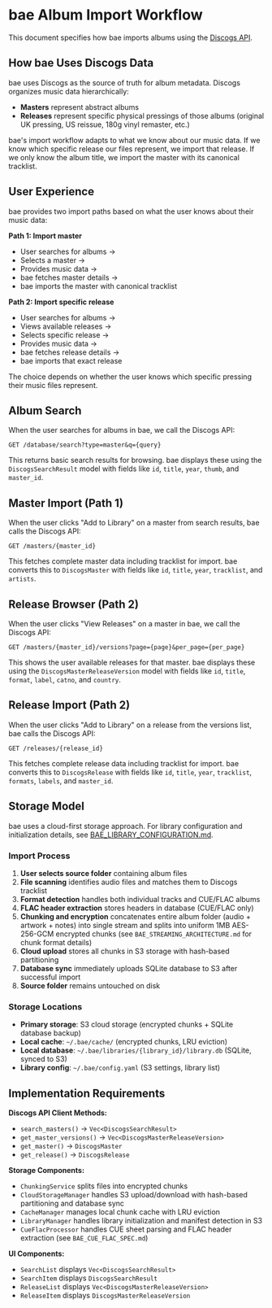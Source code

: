 # bae Album Import Workflow

This document specifies how bae imports albums using the [Discogs API](https://www.discogs.com/developers).

## How bae Uses Discogs Data

bae uses Discogs as the source of truth for album metadata. Discogs organizes music data hierarchically:

- **Masters** represent abstract albums
- **Releases** represent specific physical pressings of those albums (original UK pressing, US reissue, 180g vinyl remaster, etc.)

bae's import workflow adapts to what we know about our music data. If we know which specific release our files represent, we import that release. If we only know the album title, we import the master with its canonical tracklist.


## User Experience

bae provides two import paths based on what the user knows about their music data:

**Path 1: Import master**

- User searches for albums →
- Selects a master →
- Provides music data →
- bae fetches master details →
- bae imports the master with canonical tracklist

**Path 2: Import specific release** 

- User searches for albums →
- Views available releases →
- Selects specific release →
- Provides music data →
- bae fetches release details →
- bae imports that exact release

The choice depends on whether the user knows which specific pressing their music files represent.

## Album Search

When the user searches for albums in bae, we call the Discogs API:

```
GET /database/search?type=master&q={query}
```

This returns basic search results for browsing. bae displays these using the `DiscogsSearchResult` model with fields like `id`, `title`, `year`, `thumb`, and `master_id`.

## Master Import (Path 1)

When the user clicks "Add to Library" on a master from search results, bae calls the Discogs API:

```
GET /masters/{master_id}
```

This fetches complete master data including tracklist for import. bae converts this to `DiscogsMaster` with fields like `id`, `title`, `year`, `tracklist`, and `artists`.

## Release Browser (Path 2)

When the user clicks "View Releases" on a master in bae, we call the Discogs API:

```
GET /masters/{master_id}/versions?page={page}&per_page={per_page}
```

This shows the user available releases for that master. bae displays these using the `DiscogsMasterReleaseVersion` model with fields like `id`, `title`, `format`, `label`, `catno`, and `country`.

## Release Import (Path 2)

When the user clicks "Add to Library" on a release from the versions list, bae calls the Discogs API:

```
GET /releases/{release_id}
```

This fetches complete release data including tracklist for import. bae converts this to `DiscogsRelease` with fields like `id`, `title`, `year`, `tracklist`, `formats`, `labels`, and `master_id`.

## Storage Model

bae uses a cloud-first storage approach. For library configuration and initialization details, see [BAE_LIBRARY_CONFIGURATION.md](BAE_LIBRARY_CONFIGURATION.md).

### Import Process
1. **User selects source folder** containing album files
2. **File scanning** identifies audio files and matches them to Discogs tracklist
3. **Format detection** handles both individual tracks and CUE/FLAC albums
4. **FLAC header extraction** stores headers in database (CUE/FLAC only)
5. **Chunking and encryption** concatenates entire album folder (audio + artwork + notes) into single stream and splits into uniform 1MB AES-256-GCM encrypted chunks (see `BAE_STREAMING_ARCHITECTURE.md` for chunk format details)
6. **Cloud upload** stores all chunks in S3 storage with hash-based partitioning
7. **Database sync** immediately uploads SQLite database to S3 after successful import
8. **Source folder** remains untouched on disk

### Storage Locations
- **Primary storage**: S3 cloud storage (encrypted chunks + SQLite database backup)
- **Local cache**: `~/.bae/cache/` (encrypted chunks, LRU eviction)
- **Local database**: `~/.bae/libraries/{library_id}/library.db` (SQLite, synced to S3)
- **Library config**: `~/.bae/config.yaml` (S3 settings, library list)


## Implementation Requirements

**Discogs API Client Methods:**
- `search_masters()` → `Vec<DiscogsSearchResult>`
- `get_master_versions()` → `Vec<DiscogsMasterReleaseVersion>`
- `get_master()` → `DiscogsMaster`
- `get_release()` → `DiscogsRelease`

**Storage Components:**
- `ChunkingService` splits files into encrypted chunks
- `CloudStorageManager` handles S3 upload/download with hash-based partitioning and database sync
- `CacheManager` manages local chunk cache with LRU eviction
- `LibraryManager` handles library initialization and manifest detection in S3
- `CueFlacProcessor` handles CUE sheet parsing and FLAC header extraction (see `BAE_CUE_FLAC_SPEC.md`)

**UI Components:**
- `SearchList` displays `Vec<DiscogsSearchResult>`
- `SearchItem` displays `DiscogsSearchResult`
- `ReleaseList` displays `Vec<DiscogsMasterReleaseVersion>`
- `ReleaseItem` displays `DiscogsMasterReleaseVersion`